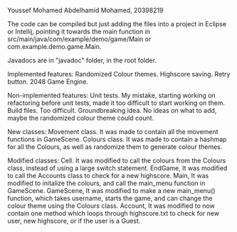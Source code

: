 Youssef Mohamed Abdelhamid Mohamed, 20398219

The code can be compiled but just adding the files into a project in Eclipse or Intellij, pointing it towards the main function in src/main/java/com/example/demo/game/Main or com.example.demo.game.Main.

Javadocs are in "javadoc" folder, in the root folder.

Implemented features:
Randomized Colour themes.
Highscore saving.
Retry button.
2048 Game Engine.

Non-implemented features:
Unit tests. My mistake, starting working on refactoring before unit tests, made it too difficult to start working on them.
Build files. Too difficult.
Groundbreaking idea. No ideas on what to add, maybe the randomized colour theme could count.

New classes:
Movement class. It was made to contain all the movement functions in GameScene.
Colours class. It was made to contain a hashmap for all the Colours, as well as randomize them to generate colour themes.

Modified classes:
Cell. It was modified to call the colours from the Colours class, instead of using a large switch statement.
EndGame, It was modified to call the Accounts class to check for a new highscore.
Main, It was modified to initalize the colours, and call the main_menu function in GameScene.
GameScene, It was modified to make a new main_menu() function, which takes username, starts the game, and can change the colour theme using the Colours class.
Account, It was modified to now contain one method which loops through highscore.txt to check for new user, new highscore, or if the user is a Guest.
